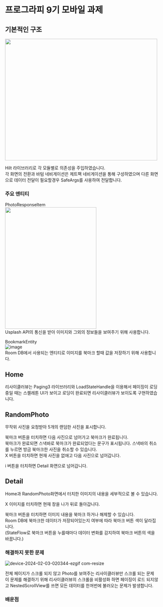 # 프로그라피 9기 모바일 과제


## 기본적인 구조

<img src="https://github.com/rnqhqaltjs/9th-aos-prography-quest/assets/86480696/d26b0ba4-344d-4e7c-a98b-2bda1096108f" width="500" height="400"/>

Hilt 라이브러리로 각 모듈별로 의존성을 주입하였습니다.  
각 화면의 전환과 바텀 네비게이션은 제트팩 네비게이션을 통해 구성하였으며 다른 화면으로 데이터 전달이 필요할경우 SafeArgs를 사용하여 전달합니다.  


### 주요 엔티티  
PhotoResponseItem  
<img src="https://github.com/rnqhqaltjs/9th-aos-prography-quest/assets/86480696/fdd9b2f6-3f74-460f-9e1b-f52322055d00" width="300" height="400"/>  
Usplash API의 통신을 받아 이미지와 그외의 정보들을 보여주기 위해 사용합니다.

BookmarkEntity  
![image](https://github.com/rnqhqaltjs/9th-aos-prography-quest/assets/86480696/28dd8992-17c6-4a66-9b63-eaa0ee8bf0a3)  
Room DB에서 사용되는 엔티티로 이미지를 북마크 할때 값을 저장하기 위해 사용합니다.

## Home
리사이클러뷰는 
Paging3 라이브러리와 LoadStateHandle을 이용해서 페이징이 로딩중일 때는 스켈레톤 UI가 보이고 로딩이 완료되면 리사이클러뷰가 보이도록 구현하였습니다.  


## RandomPhoto
무작위 사진을 요청받아 5개의 랜덤한 사진을 표시합니다.  


북마크 버튼을 터치하면 다음 사진으로 넘어가고 북마크가 완료됩니다.  
북마크가 완료되면 스낵바로 북마크가 완료되었다는 문구가 표시됩니다. 스낵바의 취소를 누르면 방금 북마크한 사진을 취소할 수 있습니다.  
X 버튼을 터치하면 현재 사진을 없애고 다음 사진으로 넘어갑니다.  

i 버튼을 터치하면 Detail 화면으로 넘어갑니다.


## Detail
Home과 RandomPhoto화면에서 터치한 이미지의 내용을 세부적으로 볼 수 있습니다.  

X 이미지를 터치하면 현재 창을 나가 뒤로 돌아갑니다.  

북마크 버튼을 터치하면 이미지 내용을 북마크 하거나 해제할 수 있습니다.  
Room DB에 북마크한 데이터가 저장되어있는지 여부에 따라 북마크 버튼 색이 달라집니다.  
(StateFlow로 북마크 버튼을 누를때마다 데이터 변화를 감지하여 북마크 버튼의 색을 바꿉니다.)

### 해결하지 못한 문제

![device-2024-02-03-020344-ezgif com-resize](https://github.com/rnqhqaltjs/9th-aos-prography-quest/assets/86480696/6ad2e9c9-1150-41f2-831c-b4151f894fdc)

전체 페이지가 스크롤 되지 않고 Photo를 보여주는 리사이클러뷰만 스크롤 되는 문제
이 문제를 해결하기 위해 리사이클러뷰의 스크롤을 비활성화 하면 페이징이 로드 되지않고 NestedScrollView를 쓰면 모든 데이터를 한꺼번에 불러오는 문제가 발생합니다.

### 배운점
